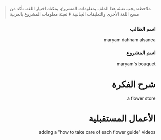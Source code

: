> ملاحظة: يجب تعبئة هذا الملف بمعلومات المشروع، يمكنك اختيار اللغة. تأكد من مسح اللغة الأخرى والتعليقات الجانبية
> ⬇️ تعبئة معلومات المشروع بالعربية  
<div dir="rtl">

### اسم الطالب

maryam dahham alsanea
### اسم المشروع

maryam's bouquet 
# شرح الفكرة
 a flower store
# الأعمال المستقبلية
adding a "how to take care of each flower guide" videos 

</div>

